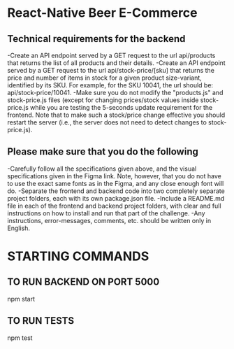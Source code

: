 # React-Native Beer E-Commerce

## Technical requirements for the backend

-Create an API endpoint served by a GET request to the url api/products that returns the list of all products and their details.
-Create an API endpoint served by a GET request to the url api/stock-price/[sku]
that returns the price and number of items in stock for a given product size-variant,
identified by its SKU. For example, for the SKU 10041, the url should be: api/stock-price/10041.
-Make sure you do not modify the "products.js" and stock-price.js files (except for changing prices/stock values inside stock-price.js while you are testing the 5-seconds update requirement for the frontend. Note that to make such a stock/price change effective you should restart the server (i.e., the server does not need to detect changes to stock-price.js).

## Please make sure that you do the following

-Carefully follow all the specifications given above, and the visual specifications given in the Figma link. Note, however, that you do not have to use the exact same fonts as in the Figma, and any close enough font will do.
-Separate the frontend and backend code into two completely separate project folders, each with its own package.json file.
-Include a README.md file in each of the frontend and backend project folders, with clear and full instructions on how to install and run that part of the challenge.
-Any instructions, error-messages, comments, etc. should be written only in English.

# STARTING COMMANDS

## TO RUN BACKEND ON PORT 5000

npm start

## TO RUN TESTS

npm test